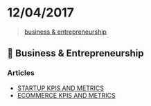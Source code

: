 # 12/04/2017

> [business & entrepreneurship](#briefcase-business--entrepreneurship)


## :briefcase: Business & Entrepreneurship

### Articles 
- [STARTUP KPIS AND METRICS](https://www.geckoboard.com/learn/kpi-examples/startup-kpis/#.WO5t8lMrLdQ)
- [ECOMMERCE KPIS AND METRICS](https://www.geckoboard.com/learn/kpi-examples/ecommerce-kpis/)